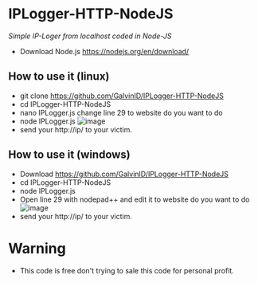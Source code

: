 # IPLogger-HTTP-NodeJS
*Simple IP-Loger from localhost coded in Node-JS*
* Download  Node.js https://nodejs.org/en/download/

## How to use it (linux)
* git clone https://github.com/GalvinID/IPLogger-HTTP-NodeJS
* cd IPLogger-HTTP-NodeJS
* nano IPLogger.js change line 29 to website do you want to do
* node IPLogger.js
![image](https://cdn.discordapp.com/attachments/752489288377172000/757223562556997652/unknown.png)
* send your http://ip/ to your victim.

## How to use it (windows)
* Download https://github.com/GalvinID/IPLogger-HTTP-NodeJS
* cd IPLogger-HTTP-NodeJS
* node IPLogger.js
* Open line 29 with nodepad++ and edit it to website do you want to do
![image](https://cdn.discordapp.com/attachments/751084293190582363/757231272618885161/unknown.png)
* send your http://ip/ to your victim.

# Warning
* This code is free don't trying to sale this code for personal profit.
